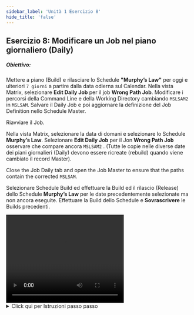 ```yaml
---
sidebar_label: 'Unità 1 Esercizio 8'
hide_title: 'false'
---
```


## Esercizio 8: Modificare un Job nel piano giornaliero (Daily)

##### Obiettivo:

Mettere a piano (Build) e rilasciare lo Schedule **"Murphy’s Law"** per oggi e ulteriori ```7 giorni``` a partire dalla data odierna sul Calendar. Nella vista Matrix, selezionare **Edit Daily Job** per il job **Wrong Path Job**. Modificare i percorsi della Command Line e della Working Directory cambiando ```MSLSAM2``` in ```MSLSAM```. Salvare il Daily Job e poi aggiornare la definizione del Job Definition nello Schedule Master.

Riavviare il Job.

Nella vista Matrix, selezionare la data di domani e selezionare lo Schedule **Murphy’s Law**. Selezionare **Edit Daily Job** per il Jon **Wrong Path Job** osservare che compare ancora ```MSLSAM2``` . (Tutte le copie nelle diverse date dei piani giornalieri (Daily) devono essere ricreate (rebuild) quando viene cambiato il record Master).

Close the Job Daily tab and open the Job Master to ensure that the paths contain the corrected ```MSLSAM```.

Selezionare Schedule Build ed effettuare la Build ed il rilascio (Release) dello Schedule **Murphy’s Law** per le date precedentemente selezionate ma non ancora eseguite. Effettuare la Build dello Schedule e **Sovrascrivere** le Builds precedenti.

<div>
<video width="320" height="240" controls>
  <source src="videobasic/U1E8.mp4" type="video/mp4"></source>
Your browser does not support the video tag.
</video>
</div>

<details>

<summary>Click qui per Istruzioni passo passo</summary>

1. Effettuare la Build dello Schedule **Murphy’s Law**.
2. Nel menù Operation, fare doppio clic su **Schedule Build**.
3. Nell'area Schedule Selection, selezionare Murphy’s Law per effettuarne la build.
4. Nel campo Start, mantenere la data odierna.
5. Nel campo Stop, cambiare la data ```7 giorni``` avanti a partire da oggo.
6. Fare click sul pulsante Build e rilasciare lo Schedule per la giornata odierna.
7. Fare clic su **OK**.
8. Chiudere la schermata **Build Schedules**.
9. Nel menù Operation, fare doppio clic sulla vista **List** o **Matrix**.
10. Selezionare la data piano.
11. Selezionare lo Schedule **Murphy’s Law**.
12. Tasto destro sul Job **Wrong Path Job**.
    * (nella vista PERT, tasto destro sul Wrong Path Job)
13. Selezionare Maintenance > **Edit Daily Job**
    * (nella vista PERT andare su Job > Maintenance > Edit Daily Job).
14. Comparirà la schermata **Job Daily**
15. Cambiare ```MSLSAM2``` in ```MSLSAM``` nella Command Line **e nella** Working Directory.
16. Fare clic sul pulsante Salva nella barra strumenti del **Job Daily**.
17. Fare clic sul pulsante **Save Job Definition to Master** e confermare l'azione.
    * Questo estenderà in cambiamenti fatti anche sul **Job Master**.
18. Chiudere la schermata **Job Daily**.
19. **Right-click** sul job and selezionare **Restart**.
20. Inserire un commento e premere **OK**.
21. Il job verrà eseguito correttamente perchè sono state fissate le anomalie sul comando.
22. Nel menù Operation, fare doppio clic sulla vista **List** o **Matrix**. E' possibile aprire anche la vista **PERT**, se lo si desidera.
23. Selezionare la data di domani,
24. Selezionare lo Schedule **Murphy’s Law**.
25. Tasto destro sul **Job Wrong Path**.
    * (_nella vista **PERT**, tasto destro sul **Wrong Path Job**_) 
26. Selezionare Maintenance > **Edit Daily Job**.
    * (nella vista PERT andare su Job > Maintenance > **Edit Daily Job**).
27. Comparirà la schermata **Job Daily**.
28. Notate che il percorso contiene ancora ```MSLSAM2``` invece di ```MSLSAM```.
    * Ricordate che dovete **rigenerare (rebuild)** l'insieme delle copie delle **Tabelle Daily** quando il Master recond viene cambiato
    * Non effettuare nessun cambiamento. Chiudere soltanto la scheda **Daily Job (Wrong Path)**.
29. Ritornare sul **Job Master** e verificare che il percorso della **Command Line e della Working Directory** siano cambiati da ```MSLSAM2``` a ```MSLSAM```.
30. Chiudere il **Job Master**.
31. Ne menù operation, fare doppio click su **Schedule Build**.
32. Nell'area Schedule Selection, selezionare **Murphy’s Law** per rigererarlo.
33. Nella sezione Scheduling Dates:
* Inserire data di inizio e fine **(Start and Stop dates)** perchè la rebuild copra il periodo di data in cui questo Schedule è già a pinao (built) **ma non è ancora stato eseguito**.

_– oppure –_

* Premere sul pulsante **Calendar** (a destra della casella di testo) per selezionare la data dal calendario mensile.
34. Fare clic sul pulsante **Build**.
35. Nella finestra delle **Build Properties**:
    * Fare clic sul pulsante **OK** (lasciare selezionato il pulsante di opzione **Released**).
    * Sicoome lo Schedule era già stato costruito per quelle date, vi verrà richiesto di sovrascrivere quelle build. Fare clic su **Yes** quando richiesto (per ogni data).
36. Chiudere la schermata **Build Schedules**.
37. Dopo che lo **Schedule Build** è' completo i piani giornalieri risulteranno aggiornati.
38. Chiudere tutte le schede, ma mantere aperto **l'Enterprise Manager**.

</details>
